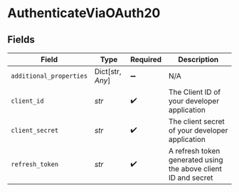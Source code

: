 # AuthenticateViaOAuth20


## Fields

| Field                                                          | Type                                                           | Required                                                       | Description                                                    |
| -------------------------------------------------------------- | -------------------------------------------------------------- | -------------------------------------------------------------- | -------------------------------------------------------------- |
| `additional_properties`                                        | Dict[str, *Any*]                                               | :heavy_minus_sign:                                             | N/A                                                            |
| `client_id`                                                    | *str*                                                          | :heavy_check_mark:                                             | The Client ID of your developer application                    |
| `client_secret`                                                | *str*                                                          | :heavy_check_mark:                                             | The client secret of your developer application                |
| `refresh_token`                                                | *str*                                                          | :heavy_check_mark:                                             | A refresh token generated using the above client ID and secret |